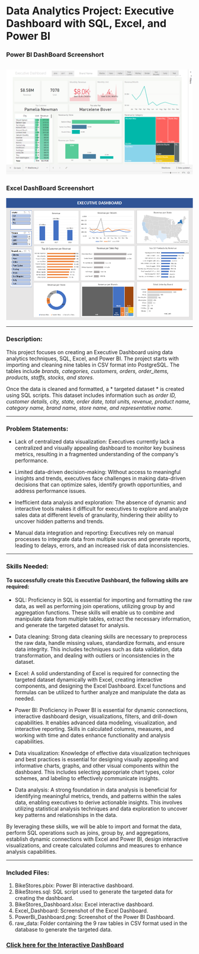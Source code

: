 # Data Analytics Project: Executive Dashboard with SQL, Excel, and Power BI
### Power BI DashBoard Screenshort
 ![Power BI Dashboard](PowerBi_Dashboard.png)
 ---
 ### Excel DashBoard Screenshort
 ![Excel Dashboard](Excel_DashNoard.PNG) 
 
---
### Description:
This project focuses on creating an Executive Dashboard using data analytics techniques, SQL, Excel, and Power BI. The project starts with importing and cleaning nine tables in CSV format into PostgreSQL. The tables include *brands, categories, customers, orders, order_items, products, staffs, stocks, and stores.*

Once the data is cleaned and formatted, a * targeted dataset * is created using SQL scripts. This dataset includes information such as *order ID, customer details, city, state, order date, total units, revenue, product name, category name, brand name, store name, and representative name.*

---
### Problem Statements:
- Lack of centralized data visualization: Executives currently lack a centralized and visually appealing dashboard to monitor key business metrics, resulting in a fragmented understanding of the company's performance.

- Limited data-driven decision-making: Without access to meaningful insights and trends, executives face challenges in making data-driven decisions that can optimize sales, identify growth opportunities, and address performance issues.

- Inefficient data analysis and exploration: The absence of dynamic and interactive tools makes it difficult for executives to explore and analyze sales data at different levels of granularity, hindering their ability to uncover hidden patterns and trends.

- Manual data integration and reporting: Executives rely on manual processes to integrate data from multiple sources and generate reports, leading to delays, errors, and an increased risk of data inconsistencies.

---
### Skills Needed:
#### To successfully create this Executive Dashboard, the following skills are required:
- SQL: Proficiency in SQL is essential for importing and formatting the raw data, as well as performing join operations, utilizing group by and aggregation functions. These skills will enable us to combine and manipulate data from multiple tables, extract the necessary information, and generate the targeted dataset for analysis.

- Data cleaning: Strong data cleaning skills are necessary to preprocess the raw data, handle missing values, standardize formats, and ensure data integrity. This includes techniques such as data validation, data transformation, and dealing with outliers or inconsistencies in the dataset.

- Excel: A solid understanding of Excel is required for connecting the targeted dataset dynamically with Excel, creating interactive components, and designing the Excel Dashboard. Excel functions and formulas can be utilized to further analyze and manipulate the data as needed.

- Power BI: Proficiency in Power BI is essential for dynamic connections, interactive dashboard design, visualizations, filters, and drill-down capabilities. It enables advanced data modeling, visualization, and interactive reporting. Skills in calculated columns, measures, and working with time and dates enhance functionality and analysis capabilities.

- Data visualization: Knowledge of effective data visualization techniques and best practices is essential for designing visually appealing and informative charts, graphs, and other visual components within the dashboard. This includes selecting appropriate chart types, color schemes, and labeling to effectively communicate insights.

- Data analysis: A strong foundation in data analysis is beneficial for identifying meaningful metrics, trends, and patterns within the sales data, enabling executives to derive actionable insights. This involves utilizing statistical analysis techniques and data exploration to uncover key patterns and relationships in the data.

By leveraging these skills, we will be able to import and format the data, perform SQL operations such as joins, group by, and aggregations, establish dynamic connections with Excel and Power BI, design interactive visualizations, and create calculated columns and measures to enhance analysis capabilities.

---
### Included Files:
1. BikeStores.pbix: Power BI interactive dashboard.
2. BikeStores.sql: SQL script used to generate the targeted data for creating the dashboard.
3. BikeStores_Dashboard.xlsx: Excel interactive dashboard.
4. Excel_Dashboard: Screenshot of the Excel Dashboard.
5. PowerBi_Dashboard.png: Screenshot of the Power BI Dashboard.
6. raw_data: Folder containing the 9 raw tables in CSV format used in the database to generate the targeted data.

### [Click here for the Interactive DashBoard](https://app.powerbi.com/view?r=eyJrIjoiMWFiODQyZWQtMDAyNy00ZTAyLWE2MzUtNzAwNDc3MjdmZWNmIiwidCI6ImU1YzgyM2EyLTgzMDktNDNhZi1hZTIxLWI1NzE2ZTliZmQ5OSIsImMiOjEwfQ%3D%3D)


